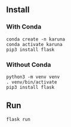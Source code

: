 ## Install

### With Conda

```
conda create -n karuna
conda activate karuna
pip3 install flask
```

### Without Conda

```
python3 -m venv venv
. venv/bin/activate
pip3 install flask
```

## Run

```
flask run
```
